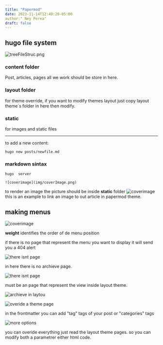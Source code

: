 ```yaml
---
title: "Papermod"
date: 2023-11-14T12:49:20-05:00
author:" Ney Perea"
draft: false
---
```


## hugo file system

![treeFileStruc.png](img\treeFileStruc.png)
###  content folder
Post, articles, pages all we work should be store in here.
###  layout folder
for theme override, if you want to modify themes layout just copy layout theme´s folder in here then modify.
### static
for images and static files

---
to add a new content:

```
hugo new posts/newfile.md

```


### markdown sintax

```
hugo  server

```

```
![coverimage](img/coverImage.png)
```

to render an image the picture should be inside **static** folder
![coverimage](img/coverImage.png)
this is an example to link an image to out article in papermod theme.


## making menus

![coverimage](img/makingMenu.png)

**weight** identifies the order of de menu position

if there is no page that represent the menu you want to display it will send you a 404 alert

![there isnt page](img/noPage.png)

in here there is no archieve page.

![there isnt page](img/createApage.png)

must be an page that represent the view inside layout theme.

![archieve in laytou](img/archieveInlayout.png)

![overide a theme page](img/overideAthemePage.png)


in the frontmatter you can add "tag" tags of your post 
or "categories" tags

![more options](img/configFileMoreOptions.png)

you can overide everything just read the layout theme pages. so you can modify both a parametrer either html code.












